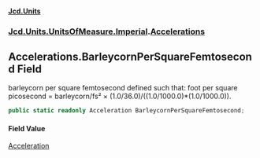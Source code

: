 #### [Jcd.Units](index 'index')
### [Jcd.Units.UnitsOfMeasure.Imperial](Jcd.Units.UnitsOfMeasure.Imperial 'Jcd.Units.UnitsOfMeasure.Imperial').[Accelerations](Accelerations 'Jcd.Units.UnitsOfMeasure.Imperial.Accelerations')

## Accelerations.BarleycornPerSquareFemtosecond Field

barleycorn per square femtosecond defined such that: foot per square picosecond = barleycorn/fs² ×
(1.0/36.0)/((1.0/1000.0)*(1.0/1000.0)).

```csharp
public static readonly Acceleration BarleycornPerSquareFemtosecond;
```

#### Field Value
[Acceleration](Acceleration 'Jcd.Units.UnitTypes.Acceleration')